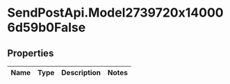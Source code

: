 # SendPostApi.Model2739720x140006d59b0False

## Properties
Name | Type | Description | Notes
------------ | ------------- | ------------- | -------------


